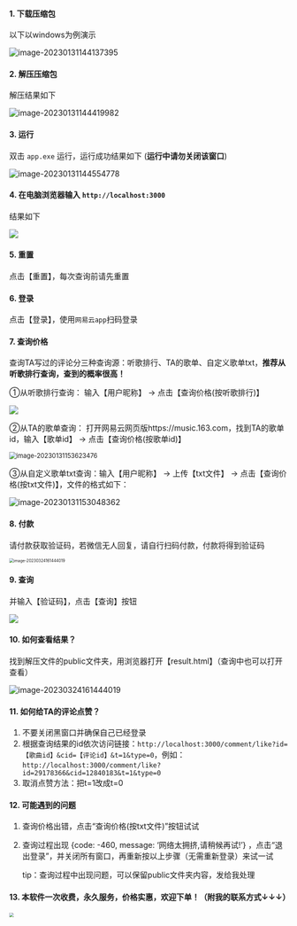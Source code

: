 

#### 1. 下载压缩包

以下以windows为例演示

![image-20230131144137395](./image-20230131144137395.png)

#### 2. 解压压缩包

解压结果如下

![image-20230131144419982](./image-20230131144419982.png)

#### 3. 运行

双击 `app.exe` 运行，运行成功结果如下 (**运行中请勿关闭该窗口**)

![image-20230131144554778](./image-20230131144554778.png)

#### 4. 在电脑浏览器输入 `http://localhost:3000`

结果如下

![](./image-20230131144650873.png)

#### 5. 重置

点击【重置】，每次查询前请先重置

#### 6. 登录

点击【登录】，使用`网易云app`扫码登录

#### 7. 查询价格

查询TA写过的评论分三种查询源：听歌排行、TA的歌单、自定义歌单txt，**推荐从听歌排行查询，查到的概率很高！**

①从听歌排行查询： 输入【用户昵称】  ->  点击【查询价格(按听歌排行)】

![](./Snipaste_2023-05-19_10-32-21.png)

②从TA的歌单查询： 打开网易云网页版https://music.163.com，找到TA的歌单id，输入【歌单id】 -> 点击【查询价格(按歌单id)】

<img src="./image-20230131153623476.png" alt="image-20230131153623476" style="zoom: 80%;" />

③从自定义歌单txt查询：输入【用户昵称】 -> 上传【txt文件】 -> 点击【查询价格(按txt文件)】，文件的格式如下：

![image-20230131153048362](./image-20230131153048362.png)

#### 8. 付款

请付款获取验证码，若微信无人回复，请自行扫码付款，付款将得到验证码

<img src="./微信图片_20230517112817.jpg" alt="image-20230324161444019" style="zoom: 50%;" />

#### 9. 查询

并输入【验证码】，点击【查询】按钮

![](.\Snipaste_2023-05-19_10-34-38.png)

#### 10. 如何查看结果？

找到解压文件的public文件夹，用浏览器打开【result.html】（查询中也可以打开查看）

![image-20230324161444019](./image-20230324161444019.png)

#### 11. 如何给TA的评论点赞？

1. 不要关闭黑窗口并确保自己已经登录
2. 根据查询结果的id依次访问链接：`http://localhost:3000/comment/like?id=【歌曲id】&cid=【评论id】&t=1&type=0`，例如：`http://localhost:3000/comment/like?id=29178366&cid=12840183&t=1&type=0`
3. 取消点赞方法：把t=1改成t=0

#### 12. 可能遇到的问题

1. 查询价格出错，点击“查询价格(按txt文件)”按钮试试

2. 查询过程出现 {code: -460,  message: ‘网络太拥挤,请稍候再试!’} ，点击“退出登录”，并关闭所有窗口，再重新按以上步骤（无需重新登录）来试一试

   tip：查询过程中出现问题，可以保留public文件夹内容，发给我处理

   

#### 13. 本软件一次收费，永久服务，价格实惠，欢迎下单！（附我的联系方式↓↓↓）

<img src="./我的联系方式.jpg" style="zoom:50%;" />


